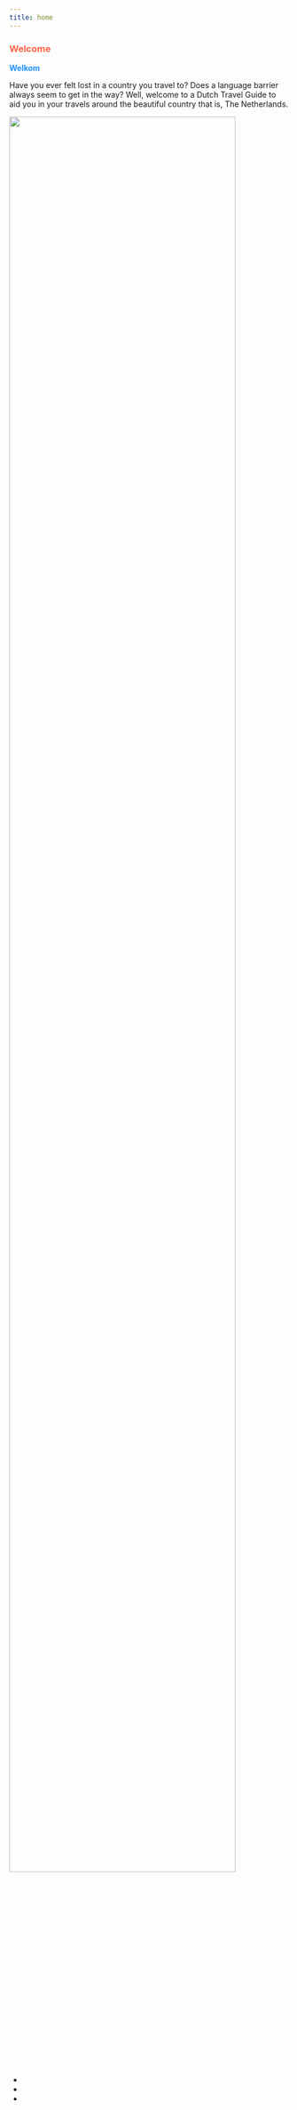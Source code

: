 ```yaml
---
title: home
---
```


<h3 style="color:Tomato;"><b>Welcome</b></h3>
<p style="color:DodgerBlue;"><b>Welkom</b></p>
<p>Have you ever felt lost in a country you travel to? Does a language barrier always seem to get in the way? Well, welcome to a Dutch Travel Guide to aid you in your travels around the beautiful country that is, The Netherlands. </p>

<div class="row">
<div class ="col-sm-4">
<img src="https://upload.wikimedia.org/wikipedia/commons/2/20/Flag_of_the_Netherlands.svg" style="width:90%"class="left"/>
<ul>
<li></li>
<li></li>
<li></li>
</ul>
